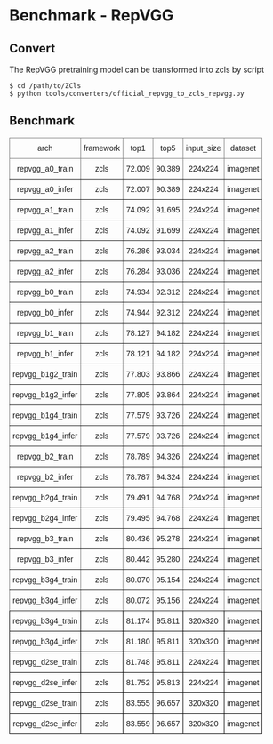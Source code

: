 
# Benchmark - RepVGG

## Convert

The RepVGG pretraining model can be transformed into zcls by script

```
$ cd /path/to/ZCls
$ python tools/converters/official_repvgg_to_zcls_repvgg.py
```

## Benchmark

<style type="text/css">
.tg  {border-collapse:collapse;border-spacing:0;}
.tg td{border-color:black;border-style:solid;border-width:1px;font-family:Arial, sans-serif;font-size:14px;
  overflow:hidden;padding:10px 5px;word-break:normal;}
.tg th{border-color:black;border-style:solid;border-width:1px;font-family:Arial, sans-serif;font-size:14px;
  font-weight:normal;overflow:hidden;padding:10px 5px;word-break:normal;}
.tg .tg-baqh{text-align:center;vertical-align:top}
.tg .tg-c3ow{border-color:inherit;text-align:center;vertical-align:top}
</style>
<table class="tg">
<thead>
  <tr>
    <th class="tg-c3ow">arch</th>
    <th class="tg-c3ow">framework<br></th>
    <th class="tg-c3ow">top1</th>
    <th class="tg-c3ow">top5</th>
    <th class="tg-c3ow">input_size</th>
    <th class="tg-c3ow">dataset</th>
  </tr>
</thead>
<tbody>
  <tr>
    <td class="tg-c3ow">repvgg_a0_train</td>
    <td class="tg-c3ow">zcls</td>
    <td class="tg-c3ow">72.009</td>
    <td class="tg-c3ow">90.389</td>
    <td class="tg-c3ow">224x224</td>
    <td class="tg-c3ow">imagenet</td>
  </tr>
  <tr>
    <td class="tg-c3ow">repvgg_a0_infer</td>
    <td class="tg-c3ow">zcls</td>
    <td class="tg-c3ow">72.007</td>
    <td class="tg-c3ow">90.389</td>
    <td class="tg-c3ow">224x224</td>
    <td class="tg-c3ow">imagenet</td>
  </tr>
  <tr>
    <td class="tg-c3ow">repvgg_a1_train</td>
    <td class="tg-c3ow">zcls</td>
    <td class="tg-c3ow">74.092</td>
    <td class="tg-c3ow">91.695</td>
    <td class="tg-c3ow">224x224</td>
    <td class="tg-c3ow">imagenet</td>
  </tr>
  <tr>
    <td class="tg-c3ow">repvgg_a1_infer</td>
    <td class="tg-c3ow">zcls</td>
    <td class="tg-c3ow">74.092</td>
    <td class="tg-c3ow">91.699</td>
    <td class="tg-c3ow">224x224</td>
    <td class="tg-c3ow">imagenet</td>
  </tr>
  <tr>
    <td class="tg-c3ow">repvgg_a2_train</td>
    <td class="tg-c3ow">zcls</td>
    <td class="tg-c3ow">76.286</td>
    <td class="tg-c3ow">93.034</td>
    <td class="tg-c3ow">224x224</td>
    <td class="tg-c3ow">imagenet</td>
  </tr>
  <tr>
    <td class="tg-c3ow">repvgg_a2_infer</td>
    <td class="tg-c3ow">zcls</td>
    <td class="tg-c3ow">76.284</td>
    <td class="tg-c3ow">93.036</td>
    <td class="tg-c3ow">224x224</td>
    <td class="tg-c3ow">imagenet</td>
  </tr>
  <tr>
    <td class="tg-c3ow">repvgg_b0_train</td>
    <td class="tg-c3ow">zcls</td>
    <td class="tg-c3ow">74.934</td>
    <td class="tg-c3ow">92.312</td>
    <td class="tg-c3ow">224x224</td>
    <td class="tg-c3ow">imagenet</td>
  </tr>
  <tr>
    <td class="tg-c3ow">repvgg_b0_infer</td>
    <td class="tg-c3ow">zcls</td>
    <td class="tg-c3ow">74.944</td>
    <td class="tg-c3ow">92.312</td>
    <td class="tg-c3ow">224x224</td>
    <td class="tg-c3ow">imagenet</td>
  </tr>
  <tr>
    <td class="tg-c3ow">repvgg_b1_train</td>
    <td class="tg-c3ow">zcls</td>
    <td class="tg-c3ow">78.127</td>
    <td class="tg-c3ow">94.182</td>
    <td class="tg-c3ow">224x224</td>
    <td class="tg-c3ow">imagenet</td>
  </tr>
  <tr>
    <td class="tg-c3ow">repvgg_b1_infer</td>
    <td class="tg-c3ow">zcls</td>
    <td class="tg-c3ow">78.121</td>
    <td class="tg-c3ow">94.182</td>
    <td class="tg-c3ow">224x224</td>
    <td class="tg-c3ow">imagenet</td>
  </tr>
  <tr>
    <td class="tg-c3ow">repvgg_b1g2_train</td>
    <td class="tg-c3ow">zcls</td>
    <td class="tg-c3ow">77.803</td>
    <td class="tg-c3ow">93.866</td>
    <td class="tg-c3ow">224x224</td>
    <td class="tg-c3ow">imagenet</td>
  </tr>
  <tr>
    <td class="tg-c3ow">repvgg_b1g2_infer</td>
    <td class="tg-c3ow">zcls</td>
    <td class="tg-c3ow">77.805</td>
    <td class="tg-c3ow">93.864</td>
    <td class="tg-c3ow">224x224</td>
    <td class="tg-c3ow">imagenet</td>
  </tr>
  <tr>
    <td class="tg-c3ow">repvgg_b1g4_train</td>
    <td class="tg-c3ow">zcls</td>
    <td class="tg-c3ow">77.579</td>
    <td class="tg-c3ow">93.726</td>
    <td class="tg-c3ow">224x224</td>
    <td class="tg-c3ow">imagenet</td>
  </tr>
  <tr>
    <td class="tg-c3ow">repvgg_b1g4_infer</td>
    <td class="tg-c3ow">zcls</td>
    <td class="tg-c3ow">77.579</td>
    <td class="tg-c3ow">93.726</td>
    <td class="tg-c3ow">224x224</td>
    <td class="tg-c3ow">imagenet</td>
  </tr>
  <tr>
    <td class="tg-c3ow">repvgg_b2_train</td>
    <td class="tg-c3ow">zcls</td>
    <td class="tg-c3ow">78.789</td>
    <td class="tg-c3ow">94.326</td>
    <td class="tg-c3ow">224x224</td>
    <td class="tg-c3ow">imagenet</td>
  </tr>
  <tr>
    <td class="tg-c3ow">repvgg_b2_infer</td>
    <td class="tg-c3ow">zcls</td>
    <td class="tg-c3ow">78.787</td>
    <td class="tg-c3ow">94.324</td>
    <td class="tg-c3ow">224x224</td>
    <td class="tg-c3ow">imagenet</td>
  </tr>
  <tr>
    <td class="tg-c3ow">repvgg_b2g4_train</td>
    <td class="tg-c3ow">zcls</td>
    <td class="tg-c3ow">79.491</td>
    <td class="tg-c3ow">94.768</td>
    <td class="tg-c3ow">224x224</td>
    <td class="tg-c3ow">imagenet</td>
  </tr>
  <tr>
    <td class="tg-c3ow">repvgg_b2g4_infer</td>
    <td class="tg-c3ow">zcls</td>
    <td class="tg-c3ow">79.495</td>
    <td class="tg-c3ow">94.768</td>
    <td class="tg-c3ow">224x224</td>
    <td class="tg-c3ow">imagenet</td>
  </tr>
  <tr>
    <td class="tg-c3ow">repvgg_b3_train</td>
    <td class="tg-c3ow">zcls</td>
    <td class="tg-c3ow">80.436</td>
    <td class="tg-c3ow">95.278</td>
    <td class="tg-c3ow">224x224</td>
    <td class="tg-c3ow">imagenet</td>
  </tr>
  <tr>
    <td class="tg-c3ow">repvgg_b3_infer</td>
    <td class="tg-c3ow">zcls</td>
    <td class="tg-c3ow">80.442</td>
    <td class="tg-c3ow">95.280</td>
    <td class="tg-c3ow">224x224</td>
    <td class="tg-c3ow">imagenet</td>
  </tr>
  <tr>
    <td class="tg-c3ow">repvgg_b3g4_train</td>
    <td class="tg-c3ow">zcls</td>
    <td class="tg-c3ow">80.070</td>
    <td class="tg-c3ow">95.154</td>
    <td class="tg-c3ow">224x224</td>
    <td class="tg-c3ow">imagenet</td>
  </tr>
  <tr>
    <td class="tg-c3ow">repvgg_b3g4_infer</td>
    <td class="tg-c3ow">zcls</td>
    <td class="tg-c3ow">80.072</td>
    <td class="tg-c3ow">95.156</td>
    <td class="tg-c3ow">224x224</td>
    <td class="tg-c3ow">imagenet</td>
  </tr>
  <tr>
    <td class="tg-baqh">repvgg_b3g4_train</td>
    <td class="tg-baqh">zcls</td>
    <td class="tg-baqh">81.174</td>
    <td class="tg-baqh">95.811</td>
    <td class="tg-baqh">320x320</td>
    <td class="tg-baqh">imagenet</td>
  </tr>
  <tr>
    <td class="tg-baqh">repvgg_b3g4_infer</td>
    <td class="tg-baqh">zcls</td>
    <td class="tg-baqh">81.180</td>
    <td class="tg-baqh">95.811</td>
    <td class="tg-baqh">320x320</td>
    <td class="tg-baqh">imagenet</td>
  </tr>
  <tr>
    <td class="tg-baqh">repvgg_d2se_train</td>
    <td class="tg-baqh">zcls</td>
    <td class="tg-baqh">81.748</td>
    <td class="tg-baqh">95.811</td>
    <td class="tg-baqh">224x224</td>
    <td class="tg-baqh">imagenet</td>
  </tr>
  <tr>
    <td class="tg-baqh">repvgg_d2se_infer</td>
    <td class="tg-baqh">zcls</td>
    <td class="tg-baqh">81.752</td>
    <td class="tg-baqh">95.813</td>
    <td class="tg-baqh">224x224</td>
    <td class="tg-baqh">imagenet</td>
  </tr>
  <tr>
    <td class="tg-baqh">repvgg_d2se_train</td>
    <td class="tg-baqh">zcls</td>
    <td class="tg-baqh">83.555</td>
    <td class="tg-baqh">96.657</td>
    <td class="tg-baqh">320x320<br></td>
    <td class="tg-baqh">imagenet</td>
  </tr>
  <tr>
    <td class="tg-baqh">repvgg_d2se_infer</td>
    <td class="tg-baqh">zcls</td>
    <td class="tg-baqh">83.559</td>
    <td class="tg-baqh">96.657</td>
    <td class="tg-baqh">320x320</td>
    <td class="tg-baqh">imagenet</td>
  </tr>
</tbody>
</table>